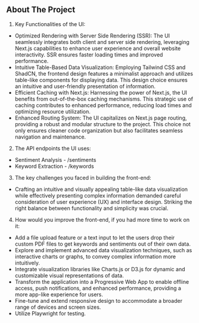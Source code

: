 ## About The Project

1. Key Functionalities of the UI:
* Optimized Rendering with Server Side Rendering (SSR): The UI seamlessly integrates both client and server side rendering, leveraging Next.js capabilities to enhance user experience and overall website interactivity. SSR ensures faster loading times and improved performance.
* Intuitive Table-Based Data Visualization: Employing Tailwind CSS and ShadCN, the frontend design features a minimalist approach and utilizes table-like components for displaying data. This design choice ensures an intuitive and user-friendly presentation of information.
* Efficient Caching with Next.js: Harnessing the power of Next.js, the UI benefits from out-of-the-box caching mechanisms. This strategic use of caching contributes to enhanced performance, reducing load times and optimizing resource utilization.
* Enhanced Routing System: The UI capitalizes on Next.js page routing, providing a robust and modular structure to the project. This choice not only ensures cleaner code organization but also facilitates seamless navigation and maintenance.

2. The API endpoints the UI uses:
* Sentiment Analysis - /sentiments
* Keyword Extraction - /keywords

3. The key challenges you faced in building the front-end:
* Crafting an intuitive and visually appealing table-like data visualization while effectively presenting complex information demanded careful consideration of user experience (UX) and interface design. Striking the right balance between functionality and simplicity was crucial.

4. How would you improve the front-end, if you had more time to work on it:
* Add a file upload feature or a text input to let the users drop their custom PDF files to get keywords and sentiments out of their own data.
* Explore and implement advanced data visualization techniques, such as interactive charts or graphs, to convey complex information more intuitively.
* Integrate visualization libraries like Charts.js or D3.js for dynamic and customizable visual representations of data.
* Transform the application into a Progressive Web App to enable offline access, push notifications, and enhanced performance, providing a more app-like experience for users.
* Fine-tune and extend responsive design to accommodate a broader range of devices and screen sizes.
* Utilize Playwright for testing.
